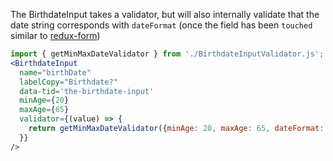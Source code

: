 The BirthdateInput takes a validator, but will also internally validate that the
date string corresponds with `dateFormat` (once the field has been `touched` similar
to [redux-form](https://redux-form.com/8.2.2/docs/api/field.md/#2-a-stateless-function))

```jsx
import { getMinMaxDateValidator } from './BirthdateInputValidator.js';
<BirthdateInput
  name="birthDate"
  labelCopy="Birthdate?"
  data-tid='the-birthdate-input'
  minAge={20}
  maxAge={65}
  validator={(value) => {
    return getMinMaxDateValidator({minAge: 20, maxAge: 65, dateFormat: 'mm/dd/yyyy'})(value)
  }}
/>
```
